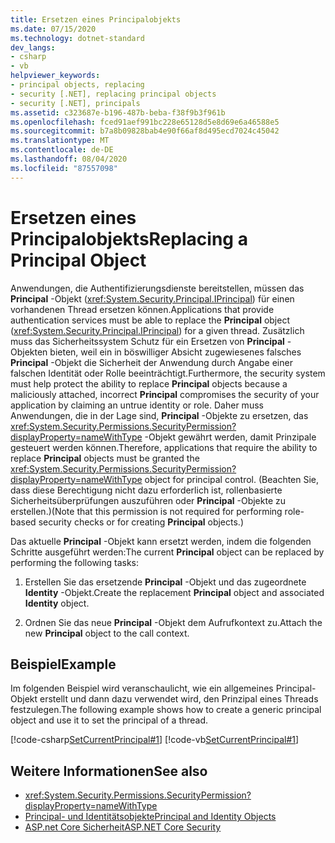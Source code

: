 ```yaml
---
title: Ersetzen eines Principalobjekts
ms.date: 07/15/2020
ms.technology: dotnet-standard
dev_langs:
- csharp
- vb
helpviewer_keywords:
- principal objects, replacing
- security [.NET], replacing principal objects
- security [.NET], principals
ms.assetid: c323687e-b196-487b-beba-f38f9b3f961b
ms.openlocfilehash: fced91aef991bc228e65128d5e8d69e6a46588e5
ms.sourcegitcommit: b7a8b09828bab4e90f66af8d495ecd7024c45042
ms.translationtype: MT
ms.contentlocale: de-DE
ms.lasthandoff: 08/04/2020
ms.locfileid: "87557098"
---
```

# <a name="replacing-a-principal-object"></a><span data-ttu-id="fdec4-102">Ersetzen eines Principalobjekts</span><span class="sxs-lookup"><span data-stu-id="fdec4-102">Replacing a Principal Object</span></span>

<span data-ttu-id="fdec4-103">Anwendungen, die Authentifizierungsdienste bereitstellen, müssen das **Principal** -Objekt (<xref:System.Security.Principal.IPrincipal>) für einen vorhandenen Thread ersetzen können.</span><span class="sxs-lookup"><span data-stu-id="fdec4-103">Applications that provide authentication services must be able to replace the **Principal** object (<xref:System.Security.Principal.IPrincipal>) for a given thread.</span></span> <span data-ttu-id="fdec4-104">Zusätzlich muss das Sicherheitssystem Schutz für ein Ersetzen von **Principal** -Objekten bieten, weil ein in böswilliger Absicht zugewiesenes falsches **Principal** -Objekt die Sicherheit der Anwendung durch Angabe einer falschen Identität oder Rolle beeinträchtigt.</span><span class="sxs-lookup"><span data-stu-id="fdec4-104">Furthermore, the security system must help protect the ability to replace **Principal** objects because a maliciously attached, incorrect **Principal** compromises the security of your application by claiming an untrue identity or role.</span></span> <span data-ttu-id="fdec4-105">Daher muss Anwendungen, die in der Lage sind, **Principal** -Objekte zu ersetzen, das <xref:System.Security.Permissions.SecurityPermission?displayProperty=nameWithType> -Objekt gewährt werden, damit Prinzipale gesteuert werden können.</span><span class="sxs-lookup"><span data-stu-id="fdec4-105">Therefore, applications that require the ability to replace **Principal** objects must be granted the <xref:System.Security.Permissions.SecurityPermission?displayProperty=nameWithType> object for principal control.</span></span> <span data-ttu-id="fdec4-106">(Beachten Sie, dass diese Berechtigung nicht dazu erforderlich ist, rollenbasierte Sicherheitsüberprüfungen auszuführen oder **Principal** -Objekte zu erstellen.)</span><span class="sxs-lookup"><span data-stu-id="fdec4-106">(Note that this permission is not required for performing role-based security checks or for creating **Principal** objects.)</span></span>  
  
<span data-ttu-id="fdec4-107">Das aktuelle **Principal** -Objekt kann ersetzt werden, indem die folgenden Schritte ausgeführt werden:</span><span class="sxs-lookup"><span data-stu-id="fdec4-107">The current **Principal** object can be replaced by performing the following tasks:</span></span>  
  
1. <span data-ttu-id="fdec4-108">Erstellen Sie das ersetzende **Principal** -Objekt und das zugeordnete **Identity** -Objekt.</span><span class="sxs-lookup"><span data-stu-id="fdec4-108">Create the replacement **Principal** object and associated **Identity** object.</span></span>  
  
2. <span data-ttu-id="fdec4-109">Ordnen Sie das neue **Principal** -Objekt dem Aufrufkontext zu.</span><span class="sxs-lookup"><span data-stu-id="fdec4-109">Attach the new **Principal** object to the call context.</span></span>  
  
## <a name="example"></a><span data-ttu-id="fdec4-110">Beispiel</span><span class="sxs-lookup"><span data-stu-id="fdec4-110">Example</span></span>

<span data-ttu-id="fdec4-111">Im folgenden Beispiel wird veranschaulicht, wie ein allgemeines Principal-Objekt erstellt und dann dazu verwendet wird, den Prinzipal eines Threads festzulegen.</span><span class="sxs-lookup"><span data-stu-id="fdec4-111">The following example shows how to create a generic principal object and use it to set the principal of a thread.</span></span>  
  
[!code-csharp[SetCurrentPrincipal#1](../../../samples/snippets/csharp/VS_Snippets_CLR/SetCurrentPrincipal/CS/program.cs#1)]
[!code-vb[SetCurrentPrincipal#1](../../../samples/snippets/visualbasic/VS_Snippets_CLR/SetCurrentPrincipal/VB/program.vb#1)]  
  
## <a name="see-also"></a><span data-ttu-id="fdec4-112">Weitere Informationen</span><span class="sxs-lookup"><span data-stu-id="fdec4-112">See also</span></span>

- <xref:System.Security.Permissions.SecurityPermission?displayProperty=nameWithType>
- [<span data-ttu-id="fdec4-113">Principal- und Identitätsobjekte</span><span class="sxs-lookup"><span data-stu-id="fdec4-113">Principal and Identity Objects</span></span>](principal-and-identity-objects.md)
- [<span data-ttu-id="fdec4-114">ASP.net Core Sicherheit</span><span class="sxs-lookup"><span data-stu-id="fdec4-114">ASP.NET Core Security</span></span>](/aspnet/core/security/)
